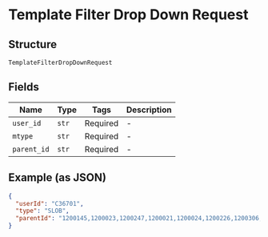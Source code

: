 
# Template Filter Drop Down Request

## Structure

`TemplateFilterDropDownRequest`

## Fields

| Name | Type | Tags | Description |
|  --- | --- | --- | --- |
| `user_id` | `str` | Required | - |
| `mtype` | `str` | Required | - |
| `parent_id` | `str` | Required | - |

## Example (as JSON)

```json
{
  "userId": "C36701",
  "type": "SLOB",
  "parentId": "1200145,1200023,1200247,1200021,1200024,1200226,1200306,1200165,1200125,1200248,1200022,1200308,1200206,1200085,1200086,1200065,1200025,1200307,1200227,1200001,1200105,1200185,1200107,1200087,1200106,1200327"
}
```

